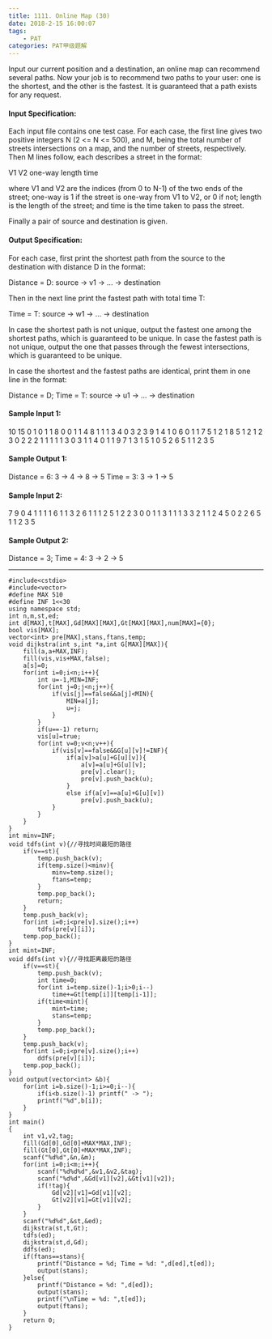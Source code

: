 ```yaml
---
title: 1111. Online Map (30)
date: 2018-2-15 16:00:07
tags: 
	- PAT
categories: PAT甲级题解
---
```


Input our current position and a destination, an online map can recommend several paths. Now your job is to recommend two paths to your user: one is the shortest, and the other is the fastest. It is guaranteed that a path exists for any request.

#### Input Specification:

Each input file contains one test case. For each case, the first line gives two positive integers N (2 <= N <= 500), and M, being the total number of streets intersections on a map, and the number of streets, respectively. Then M lines follow, each describes a street in the format:

V1 V2 one-way length time

where V1 and V2 are the indices (from 0 to N-1) of the two ends of the street; one-way is 1 if the street is one-way from V1 to V2, or 0 if not; length is the length of the street; and time is the time taken to pass the street.

Finally a pair of source and destination is given.

#### Output Specification:

For each case, first print the shortest path from the source to the destination with distance D in the format:

Distance = D: source -> v1 -> ... -> destination

Then in the next line print the fastest path with total time T:

Time = T: source -> w1 -> ... -> destination

In case the shortest path is not unique, output the fastest one among the shortest paths, which is guaranteed to be unique. In case the fastest path is not unique, output the one that passes through the fewest intersections, which is guaranteed to be unique.

In case the shortest and the fastest paths are identical, print them in one line in the format:

Distance = D; Time = T: source -> u1 -> ... -> destination

#### Sample Input 1:
10 15
0 1 0 1 1
8 0 0 1 1
4 8 1 1 1
3 4 0 3 2
3 9 1 4 1
0 6 0 1 1
7 5 1 2 1
8 5 1 2 1
2 3 0 2 2
2 1 1 1 1
1 3 0 3 1
1 4 0 1 1
9 7 1 3 1
5 1 0 5 2
6 5 1 1 2
3 5
#### Sample Output 1:
Distance = 6: 3 -> 4 -> 8 -> 5
Time = 3: 3 -> 1 -> 5
#### Sample Input 2:
7 9
0 4 1 1 1
1 6 1 1 3
2 6 1 1 1
2 5 1 2 2
3 0 0 1 1
3 1 1 1 3
3 2 1 1 2
4 5 0 2 2
6 5 1 1 2
3 5
#### Sample Output 2:
Distance = 3; Time = 4: 3 -> 2 -> 5
***

```
#include<cstdio>
#include<vector>
#define MAX 510
#define INF 1<<30
using namespace std;
int n,m,st,ed;
int d[MAX],t[MAX],Gd[MAX][MAX],Gt[MAX][MAX],num[MAX]={0};
bool vis[MAX];
vector<int> pre[MAX],stans,ftans,temp;
void dijkstra(int s,int *a,int G[MAX][MAX]){
    fill(a,a+MAX,INF);
    fill(vis,vis+MAX,false);
    a[s]=0;
    for(int i=0;i<n;i++){
        int u=-1,MIN=INF;
        for(int j=0;j<n;j++){
            if(vis[j]==false&&a[j]<MIN){
                MIN=a[j];
                u=j;
            }
        }
        if(u==-1) return;
        vis[u]=true;
        for(int v=0;v<n;v++){
            if(vis[v]==false&&G[u][v]!=INF){
                if(a[v]>a[u]+G[u][v]){
                    a[v]=a[u]+G[u][v];
                    pre[v].clear();
                    pre[v].push_back(u);
                }
                else if(a[v]==a[u]+G[u][v])
                    pre[v].push_back(u);
            }
        }
    }
}
int minv=INF;
void tdfs(int v){//寻找时间最短的路径
    if(v==st){
        temp.push_back(v);
        if(temp.size()<minv){
            minv=temp.size();
            ftans=temp;
        }
        temp.pop_back();
        return;
    }
    temp.push_back(v);
    for(int i=0;i<pre[v].size();i++)
        tdfs(pre[v][i]);
    temp.pop_back();
}
int mint=INF;
void ddfs(int v){//寻找距离最短的路径
    if(v==st){
        temp.push_back(v);
        int time=0;
        for(int i=temp.size()-1;i>0;i--)
            time+=Gt[temp[i]][temp[i-1]];
        if(time<mint){
            mint=time;
            stans=temp;
        }
        temp.pop_back();
    }
    temp.push_back(v);
    for(int i=0;i<pre[v].size();i++)
        ddfs(pre[v][i]);
    temp.pop_back();
}
void output(vector<int> &b){
    for(int i=b.size()-1;i>=0;i--){
        if(i<b.size()-1) printf(" -> ");
        printf("%d",b[i]);
    }
}
int main()
{
    int v1,v2,tag;
    fill(Gd[0],Gd[0]+MAX*MAX,INF);
    fill(Gt[0],Gt[0]+MAX*MAX,INF);
    scanf("%d%d",&n,&m);
    for(int i=0;i<m;i++){
        scanf("%d%d%d",&v1,&v2,&tag);
        scanf("%d%d",&Gd[v1][v2],&Gt[v1][v2]);
        if(!tag){
            Gd[v2][v1]=Gd[v1][v2];
            Gt[v2][v1]=Gt[v1][v2];
        }
    }
    scanf("%d%d",&st,&ed);
    dijkstra(st,t,Gt);
    tdfs(ed);
    dijkstra(st,d,Gd); 
    ddfs(ed);
    if(ftans==stans){
        printf("Distance = %d; Time = %d: ",d[ed],t[ed]);
        output(stans);
    }else{
        printf("Distance = %d: ",d[ed]);
        output(stans);
        printf("\nTime = %d: ",t[ed]);
        output(ftans);
    }
    return 0;
}
```